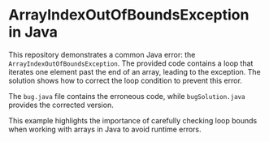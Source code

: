 # ArrayIndexOutOfBoundsException in Java

This repository demonstrates a common Java error: the `ArrayIndexOutOfBoundsException`.  The provided code contains a loop that iterates one element past the end of an array, leading to the exception.  The solution shows how to correct the loop condition to prevent this error.

The `bug.java` file contains the erroneous code, while `bugSolution.java` provides the corrected version.

This example highlights the importance of carefully checking loop bounds when working with arrays in Java to avoid runtime errors.